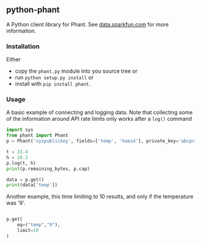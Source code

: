 ## python-phant

A Python client library for Phant. See
[data.sparkfun.com](https://data.sparkfun.com/) for more information.


### Installation

Either

* copy the `phant.py` module into you source tree or
* run `python setup.py install` or
* install with `pip install phant`.


### Usage

A basic example of connecting and logging data.  Note that collecting some of the information around API rate limits only works after a `log()` command

```python
import sys
from phant import Phant
p = Phant('xyzpublickey', fields=['temp', 'humid'], private_key='abcprivatekey')

t = 33.4
h = 10.2
p.log(t, h)
print(p.remaining_bytes, p.cap)

data = p.get()
print(data['temp'])
```

Another example, this time limiting to 10 results, and only if the temperature was '9'.

```python

p.get(
    eq=("temp","9"),
    limit=10
)

```
